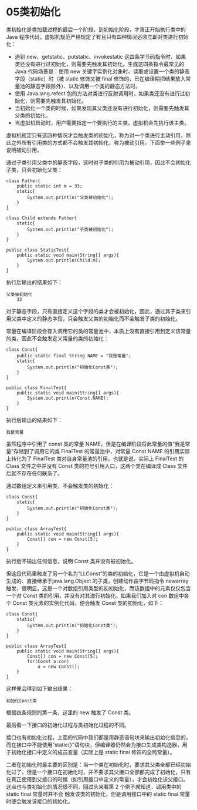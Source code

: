 05类初始化
========
类初始化是类加载过程的最后一个阶段，到初始化阶段，才真正开始执行类中的 Java 程序代码。虚拟机规范严格规定了有且只有四种情况必须立即对类进行初始化：

* 遇到 new、getstatic、putstatic、invokestatic 这四条字节码指令时，如果类还没有进行过初始化，则需要先触发其初始化。生成这四条指令最常见的 Java 代码场景是：使用 new 关键字实例化对象时、读取或设置一个类的静态字段（static）时（被 static 修饰又被 final 修饰的，已在编译期把结果放入常量池的静态字段除外）、以及调用一个类的静态方法时。
* 使用 Java.lang.refect 包的方法对类进行反射调用时，如果类还没有进行过初始化，则需要先触发其初始化。
* 当初始化一个类的时候，如果发现其父类还没有进行初始化，则需要先触发其父类的初始化。
* 当虚拟机启动时，用户需要指定一个要执行的主类，虚拟机会先执行该主类。

虚拟机规定只有这四种情况才会触发类的初始化，称为对一个类进行主动引用，除此之外所有引用类的方式都不会触发其初始化，称为被动引用。下面举一些例子来说明被动引用。

通过子类引用父类中的静态字段，这时对子类的引用为被动引用，因此不会初始化子类，只会初始化父类：

~~~
class Father{  
    public static int m = 33;  
    static{  
        System.out.println("父类被初始化");  
    }  
}  

class Child extends Father{  
    static{  
        System.out.println("子类被初始化");  
    }  
}  

public class StaticTest{  
    public static void main(String[] args){  
        System.out.println(Child.m);  
    }  
} 
~~~ 
执行后输出的结果如下：

~~~ 
父类被初始化
    33
~~~ 
对于静态字段，只有直接定义这个字段的类才会被初始化，因此，通过其子类来引用父类中定义的静态字段，只会触发父类的初始化而不会触发子类的初始化。

常量在编译阶段会存入调用它的类的常量池中，本质上没有直接引用到定义该常量的类，因此不会触发定义常量的类的初始化：

~~~ 
class Const{  
    public static final String NAME = "我是常量";  
    static{  
        System.out.println("初始化Const类");  
    }  
}  

public class FinalTest{  
    public static void main(String[] args){  
        System.out.println(Const.NAME);  
    }  
}  
~~~ 
执行后输出的结果如下：

~~~ 
我是常量
~~~ 

虽然程序中引用了 const 类的常量 NAME，但是在编译阶段将此常量的值“我是常量”存储到了调用它的类 FinalTest 的常量池中，对常量 Const.NAME 的引用实际上转化为了 FinalTest 类对自身常量池的引用。也就是说，实际上 FinalTest 的 Class 文件之中并没有 Const 类的符号引用入口，这两个类在编译成 Class 文件后就不存在任何联系了。

通过数组定义来引用类，不会触发类的初始化：

~~~ 
class Const{  
    static{  
        System.out.println("初始化Const类");  
    }  
}  

public class ArrayTest{  
    public static void main(String[] args){  
        Const[] con = new Const[5];  
    }  
} 
~~~ 
执行后不输出任何信息，说明 Const 类并没有被初始化。

但这段代码里触发了另一个名为“LLConst”的类的初始化，它是一个由虚拟机自动生成的、直接继承于java.lang.Object 的子类，创建动作由字节码指令 newarray 触发，很明显，这是一个对数组引用类型的初初始化，而该数组中的元素仅仅包含一个对 Const 类的引用，并没有对其进行初始化。如果我们加入对 con 数组中各个 Const 类元素的实例化代码，便会触发 Const 类的初始化，如下：

~~~ 
class Const{  
    static{  
        System.out.println("初始化Const类");  
    }  
}  

public class ArrayTest{  
    public static void main(String[] args){  
        Const[] con = new Const[5];  
        for(Const a:con)  
            a = new Const();  
    }  
} 
~~~  
这样便会得到如下输出结果：

~~~ 
初始化Const类
~~~ 
根据四条规则的第一条，这里的 new 触发了 Const 类。

最后看一下接口的初始化过程与类初始化过程的不同。

接口也有初始化过程，上面的代码中我们都是用静态语句块来输出初始化信息的，而在接口中不能使用“static{}”语句块，但编译器仍然会为接口生成类构造器，用于初始化接口中定义的成员变量（实际上是 static final 修饰的全局常量）。

二者在初始化时最主要的区别是：当一个类在初始化时，要求其父类全部已经初始化过了，但是一个接口在初始化时，并不要求其父接口全部都完成了初始化，只有在真正使用到父接口的时候（如引用接口中定义的常量），才会初始化该父接口。这点也与类初始化的情况很不同，回过头来看第 2 个例子就知道，调用类中的 static final 常量时并不会 触发该类的初始化，但是调用接口中的 static final 常量时便会触发该接口的初始化。